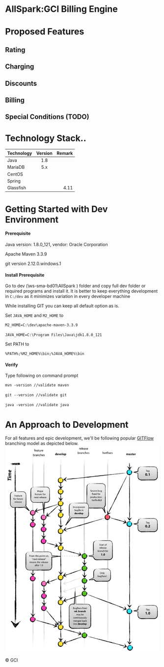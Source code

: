 AllSpark:GCI Billing Engine
==========================

# Proposed Features

## Rating

## Charging

## Discounts

## Billing 

## Special Conditions (TODO)



# Technology Stack..



| Technology   	|      Version      	|  Remark 	|
|----------	|:-------------:	|------:	|
| Java 	|  1.8 	| 	|
| MariaDB 	|    5.x   	|    	|
| CentOS 	|  	|   	|        
| Spring 	|  	|   	|      
| Glassfish |	|  4.11	|   	

# Getting Started with Dev Environment

#### Prerequisite

Java version: 1.8.0_121, vendor: Oracle Corporation

Apache Maven 3.3.9

git version 2.12.0.windows.1

#### Install Prerequisite

Go to dev (\\ws-sma-bd01\AllSpark ) folder and copy full dev folder or required programs and install it. It is better to keep everything development in `C:/dev` as it minimizes variation in every developer machine

While installing GIT you can keep all default option as is.

Set `JAVA_HOME` and `M2_HOME` to 

	M2_HOME=C:\dev\apache-maven-3.3.9

	JAVA_HOME=C:\Program Files\Java\jdk1.8.0_121

Set PATH to 

	%PATH%;%M2_HOME%\bin;%JAVA_HOME%\bin


#### Verify

Type following on command prompt


	mvn -version //validate maven

	git --version //validate git
	
	java -version //validate java
	
	
	
# An Approach to Development

For all features and epic development, we'll be following popular [GITFlow](http://nvie.com/posts/a-successful-git-branching-model/) branching model as depicted below. 
![Gitflow branching model](git-model@2x.png "Gitflow") 

&copy; GCI




